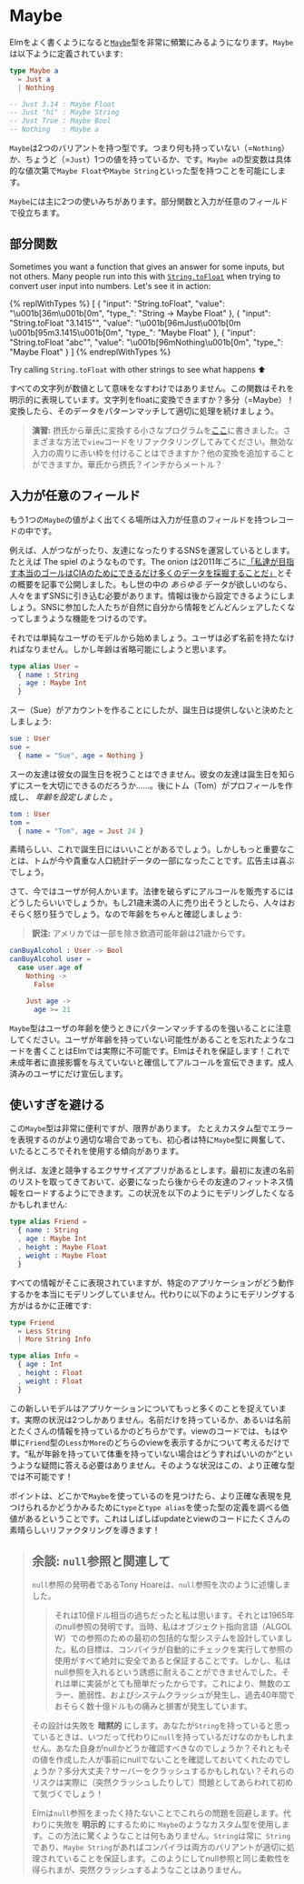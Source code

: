 <!--
# Maybe
-->

# Maybe

<!--
As you work more with Elm, you will start seeing the [`Maybe`][Maybe] type quite frequently. It is defined like this:
-->

Elmをよく書くようになると[`Maybe`][Maybe]型を非常に頻繁にみるようになります。`Maybe`は以下ように定義されています:

```elm
type Maybe a
  = Just a
  | Nothing

-- Just 3.14 : Maybe Float
-- Just "hi" : Maybe String
-- Just True : Maybe Bool
-- Nothing   : Maybe a
```

<!--
This is a type with two variants. You either have `Nothing` or you have `Just` a value. The type variable makes it possible to have a `Maybe Float` and `Maybe String` depending on the particular value.
-->
`Maybe`は2つのバリアントを持つ型です。つまり何も持っていない（=`Nothing`）か、ちょうど（=`Just`）1つの値を持っているか、です。`Maybe a`の型変数は具体的な値次第で`Maybe Float`や`Maybe String`といった型を持つことを可能にします。

<!--
This can be handy in two main scenarios: partial functions and optional fields.
-->

`Maybe`には主に2つの使いみちがあります。部分関数と入力が任意のフィールドで役立ちます。

[Maybe]: https://package.elm-lang.org/packages/elm-lang/core/latest/Maybe#Maybe


<!--
## Partial Functions
-->

## 部分関数

<!--
Sometimes you want a function that gives an answer for some inputs, but not others. Many people run into this with [`String.toFloat`][toFloat] when trying to convert user input into numbers. Let's see it in action:
-->
<!-- TODO -->
<!-- 元の文章：
ある入力に対しては答えを与えるが他には与えない関数が欲しい場合があります。多くの人がそういう関数に遭遇するのは、ユーザからの入力を数値に変換しようとして[`String.toFloat`][toFloat]関数を使おうとしたときでしょう。実際に`elm repl`を開いて確認してみましょう:
-->
Sometimes you want a function that gives an answer for some inputs, but not others. Many people run into this with [`String.toFloat`][toFloat] when trying to convert user input into numbers. Let's see it in action:

{% replWithTypes %}
[
  {
    "input": "String.toFloat",
    "value": "\u001b[36m<function>\u001b[0m",
    "type_": "String -> Maybe Float"
  },
  {
    "input": "String.toFloat \"3.1415\"",
    "value": "\u001b[96mJust\u001b[0m \u001b[95m3.1415\u001b[0m",
    "type_": "Maybe Float"
  },
  {
    "input": "String.toFloat \"abc\"",
    "value": "\u001b[96mNothing\u001b[0m",
    "type_": "Maybe Float"
  }
]
{% endreplWithTypes %}

<!--
Try calling `String.toFloat` with other strings to see what happens ⬆️
-->
<!-- TODO -->
Try calling `String.toFloat` with other strings to see what happens ⬆️

<!--
Not all strings make sense as numbers, so this function models that explicitly. Can a string be turned into a float? Maybe! From there we can pattern match on the resulting data and continue as appropriate.
-->

すべての文字列が数値として意味をなすわけではありません。この関数はそれを明示的に表現しています。文字列をfloatに変換できますか？多分（=Maybe）！変換したら、そのデータをパターンマッチして適切に処理を続けましょう。

<!--
> **Exercise:** I wrote a little program [here](https://ellie-app.com/3P9hcDhdsc5a1) that converts from Celsius to Fahrenheit. Try refactoring the `view` code in different ways. Can you put a red border around invalid input? Can you add more conversions? Fahrenheit to Celsius? Inches to Meters?
-->

> **演習:** 摂氏から華氏に変換する小さなプログラムを[ここ](https://ellie-app.com/3P9hcDhdsc5a1)に書きました。さまざまな方法で`view`コードをリファクタリングしてみてください。無効な入力の周りに赤い枠を付けることはできますか？他の変換を追加することができますか。華氏から摂氏？インチからメートル？

[toFloat]: https://package.elm-lang.org/packages/elm-lang/core/latest/String#toFloat


<!--
## Optional Fields
-->

## 入力が任意のフィールド

<!--
Another place you commonly see `Maybe` values is in records with optional fields.
-->

もう1つの`Maybe`の値がよく出てくる場所は入力が任意のフィールドを持つレコードの中です。

<!--
For example, say we are running a social networking website. Connecting people, friendship, etc. You know the spiel. The Onion outlined our real goals best back in 2011: [mine as much data as possible for the CIA](https://www.theonion.com/cias-facebook-program-dramatically-cut-agencys-costs-1819594988). And if we want *all* the data, we need to ease people into it. Let them add it later. Add features that encourage them to share more and more information over time.
-->

例えば、人がつながったり、友達になったりするSNSを運営しているとします。たとえば The spiel のようなものです。The onion は2011年ごろに[「私達が目指す本当のゴールはCIAのためにできるだけ多くのデータを採掘することだ」](https://www.theonion.com/cias-facebook-program-dramatically-cut-agencys-costs-1819594988)とその概要を記事で公開しました。もし世の中の *あらゆる* データが欲しいのなら、人々をまずSNSに引き込む必要があります。情報は後から設定できるようにしましょう。SNSに参加した人たちが自然に自分から情報をどんどんシェアしたくなってしまうような機能をつけるのです。

<!--
So let's start with a simple model of a user. They must have a name, but we are going to make the age optional.
-->

それでは単純なユーザのモデルから始めましょう。ユーザは必ず名前を持たなければなりません。しかし年齢は省略可能にしようと思います。

```elm
type alias User =
  { name : String
  , age : Maybe Int
  }
```

<!--
Now say Sue creates an account, but decides not to provide her birthday:
-->

スー（Sue）がアカウントを作ることにしたが、誕生日は提供しないと決めたとしましょう:

```elm
sue : User
sue =
  { name = "Sue", age = Nothing }
```

<!--
Sue’s friends cannot wish her a happy birthday though. I wonder if they _really_ care about her... Later Tom creates a profile and *does* give his age:
-->

スーの友達は彼女の誕生日を祝うことはできません。彼女の友達は誕生日を知らずにスーを大切にできるのだろうか……。後にトム（Tom）がプロフィールを作成し、 *年齢を設定しました* 。

```elm
tom : User
tom =
  { name = "Tom", age = Just 24 }
```

<!--
Great, that will be nice on his birthday. But more importantly, Tom is part of a valuable demographic! The advertisers will be pleased.
-->

素晴らしい、これで誕生日にはいいことがあるでしょう。しかしもっと重要なことは、トムが今や貴重な人口統計データの一部になったことです。広告主は喜ぶでしょう。

<!--
Alright, so now that we have some users, how can we market alcohol to them without breaking any laws? People would probably be mad if we market to people under 21, so let's check for that:
-->

さて、今ではユーザが何人かいます。法律を破らずにアルコールを販売するにはどうしたらいいでしょうか。もし21歳未満の人に売り出そうとしたら、人々はおそらく怒り狂うでしょう。なので年齢をちゃんと確認しましょう:

> **訳注:** アメリカでは一部を除き飲酒可能年齢は21歳からです。

```elm
canBuyAlcohol : User -> Bool
canBuyAlcohol user =
  case user.age of
    Nothing ->
      False

    Just age ->
      age >= 21
```

<!--
Notice that the `Maybe` type forces us to pattern match on the users age. It is actually impossible to write code where you forget that users may not have an age. Elm makes sure of it! Now we can advertise alcohol confident that we are not influencing minors directly! Only their older peers.
-->

`Maybe`型はユーザの年齢を使うときにパターンマッチするのを強いることに注意してください。ユーザが年齢を持っていない可能性があることを忘れたようなコードを書くことはElmでは実際に不可能です。Elmはそれを保証します！これで未成年者に直接影響を与えていないと確信してアルコールを宣伝できます。成人済みのユーザにだけ宣伝します。


<!--
## Avoiding Overuse
-->

## 使いすぎを避ける

<!--
This `Maybe` type is quite useful, but there are limits. Beginners are particularly prone to getting excited about `Maybe` and using it everywhere, even though a custom type would be more appropriate.
-->

この`Maybe`型は非常に便利ですが、限界があります。 たとえカスタム型でエラーを表現するのがより適切な場合であっても、初心者は特に`Maybe`型に興奮して、いたるところでそれを使用する傾向があります。

<!--
For example, say we have an exercise app where we compete against our friends. You start with a list of your friend’s names, but you can load more fitness information about them later. You might be tempted to model it like this:
-->

例えば、友達と競争するエクササイズアプリがあるとします。最初に友達の名前のリストを取ってきておいて、必要になったら後からその友達のフィットネス情報をロードするようにできます。この状況を以下のようにモデリングしたくなるかもしれません:

```elm
type alias Friend =
  { name : String
  , age : Maybe Int
  , height : Maybe Float
  , weight : Maybe Float
  }
```

<!--
All the information is there, but you are not really modeling the way your particular application works. It would be much more precise to model it like this instead:
-->

すべての情報がそこに表現されていますが、特定のアプリケーションがどう動作するかを本当にモデリングしていません。代わりに以下のようにモデリングする方がはるかに正確です:

```elm
type Friend
  = Less String
  | More String Info

type alias Info =
  { age : Int
  , height : Float
  , weight : Float
  }
```

<!--
This new model is capturing much more about your application. There are only two real situations. Either you have just the name, or you have the name and a bunch of information. In your view code, you just think about whether you are showing a `Less` or `More` view of the friend. You do not have to answer questions like &ldquo;what if I have an `age` but not a `weight`?&rdquo; That is not possible with our more precise type!
-->

この新しいモデルはアプリケーションについてもっと多くのことを捉えています。実際の状況は2つしかありません。名前だけを持っているか、あるいは名前とたくさんの情報を持っているかのどちらかです。viewのコードでは、もはや単に`Friend`型の`Less`か`More`のどちらのviewを表示するかについて考えるだけです。&ldquo;私が年齢を持っていて体重を持っていない場合はどうすればいいのか&rdquo;というような疑問に答える必要はありません。そのような状況はこの、より正確な型では不可能です！

<!--
Point is, if you find yourself using `Maybe` everywhere, it is worth examining your `type` and `type alias` definitions to see if you can find a more precise representation. This often leads to a lot of nice refactors in your update and view code!
-->

ポイントは、どこかで`Maybe`を使っているのを見つけたら、より正確な表現を見つけられるかどうかみるために`type`と`type alias`を使った型の定義を調べる価値があるということです。これはしばしばupdateとviewのコードにたくさんの素晴らしいリファクタリングを導きます！


<!--
> ## Aside: Connection to `null` references
>
> The inventor of `null` references, Tony Hoare, described them like this:
>
> > I call it my billion-dollar mistake. It was the invention of the null reference in 1965. At that time, I was designing the first comprehensive type system for references in an object oriented language (ALGOL W). My goal was to ensure that all use of references should be absolutely safe, with checking performed automatically by the compiler. But I couldn't resist the temptation to put in a null reference, simply because it was so easy to implement. This has led to innumerable errors, vulnerabilities, and system crashes, which have probably caused a billion dollars of pain and damage in the last forty years.
>
> That design makes failure **implicit**. Any time you think you have a `String` you just might have a `null` instead. Should you check? Did the person giving you the value check? Maybe it will be fine? Maybe it will crash your server? I guess we will find out later!
>
> Elm avoids these problems by not having `null` references at all. We instead use custom types like `Maybe` to make failure **explicit**. This way there are never any surprises. A `String` is always a `String`, and when you see a `Maybe String`, the compiler will ensure that both variants are accounted for. This way you get the same flexibility, but without the surprise crashes.
-->

> ## 余談: `null`参照と関連して
>
> `null`参照の発明者であるTony Hoareは、`null`参照を次のように述懐しました。
>
> > それは10億ドル相当の過ちだったと私は思います。それとは1965年のnull参照の発明です。当時、私はオブジェクト指向言語（ALGOL W）での参照のための最初の包括的な型システムを設計していました。私の目標は、コンパイラが自動的にチェックを実行して参照の使用がすべて絶対に安全であると保証することです。しかし、私はnull参照を入れるという誘惑に耐えることができませんでした。それは単に実装がとても簡単だったからです。これにより、無数のエラー、脆弱性、およびシステムクラッシュが発生し、過去40年間でおそらく数十億ドルもの痛みと損害が発生しています。
>
> その設計は失敗を **暗黙的** にします。あなたが`String`を持っていると思っているときは、いつだって代わりに`null`を持っているだけなのかもしれません。あなた自身がnullかどうか確認すべきなのでしょうか？それともその値を作成した人が事前にnullでないことを確認しておいてくれたのでしょうか？多分大丈夫？サーバーをクラッシュするかもしれない？それらのリスクは実際に（突然クラッシュしたりして）問題としてあらわれて初めて気づくでしょう！
>
> Elmは`null`参照をまったく持たないことでこれらの問題を回避します。代わりに失敗を **明示的** にするために `Maybe`のようなカスタム型を使用します。この方法に驚くようなことは何もありません。`String`は常に` String`であり、`Maybe String`があればコンパイラは両方のバリアントが適切に処理されていることを保証します。このようにしてnull参照と同じ柔軟性を得られまが、突然クラッシュするようなことはありません。
